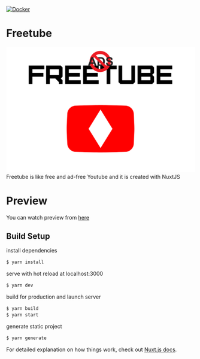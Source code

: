 [![Docker](https://img.shields.io/docker/pulls/nejdetkadirr/freetube.svg)](https://hub.docker.com/r/nejdetkadirr/freetube)

# Freetube
![cover](doc/cover.png)
Freetube is like free and ad-free Youtube and it is created with NuxtJS

# Preview
You can watch preview from [here](https://youtu.be/oCXmQME4cXs)

## Build Setup
install dependencies
```bash
$ yarn install
```

serve with hot reload at localhost:3000
```bash
$ yarn dev
```

build for production and launch server
```bash
$ yarn build
$ yarn start
```

generate static project
```bash
$ yarn generate
```

For detailed explanation on how things work, check out [Nuxt.js docs](https://nuxtjs.org).

